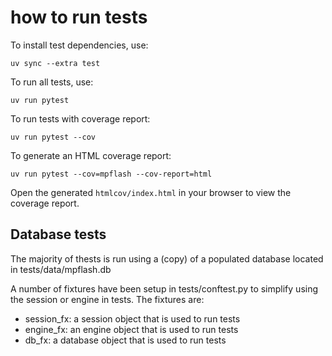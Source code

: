 # how to run tests

To install test dependencies, use:
```
uv sync --extra test
```

To run all tests, use:
```
uv run pytest
```

To run tests with coverage report:
```
uv run pytest --cov
```

To generate an HTML coverage report:
```
uv run pytest --cov=mpflash --cov-report=html
```
Open the generated `htmlcov/index.html` in your browser to view the coverage report.



Database tests
-----------------

The majority of thests is run using a (copy) of a populated database located in tests/data/mpflash.db

A number of fixtures have been setup in tests/conftest.py to simplify using the session or engine in tests. The fixtures are:
- session_fx: a session object that is used to run tests
- engine_fx: an engine object that is used to run tests
- db_fx: a database object that is used to run tests
  